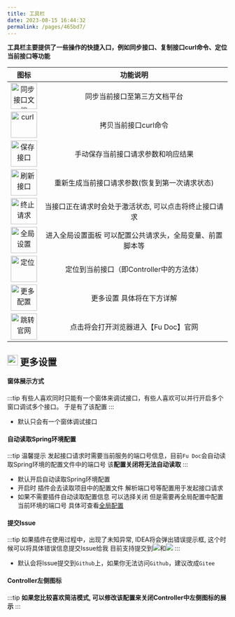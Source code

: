 ```yaml
---
title: 工具栏
date: 2023-08-15 16:44:32
permalink: /pages/465bd7/
---
```


**工具栏主要提供了一些操作的快捷入口，例如同步接口、复制接口curl命令、定位当前接口等功能**

|                                     图标                                      |             功能说明              |  
|:---------------------------------------------------------------------------:|:-----------------------------:|
| <img :src="$withBase('/img/plugin/icon/upload.svg')" alt="同步接口文档" width=60> |        同步当前接口至第三方文档平台         |
|   <img :src="$withBase('/img/plugin/icon/copy.svg')" alt="curl" width=60>   |         拷贝当前接口curl命令          |
|   <img :src="$withBase('/img/plugin/icon/save.svg')" alt="保存接口" width=60>   |       手动保存当前接口请求参数和响应结果       |
| <img :src="$withBase('/img/plugin/icon/refresh.svg')" alt="刷新接口" width=60>  |   重新生成当前接口请求参数(恢复到第一次请求状态)    |
| <img :src="$withBase('/img/plugin/icon/suspend.svg')" alt="终止请求" width=60>  | 当接口正在请求时会处于激活状态, 可以点击将终止接口请求  |
| <img :src="$withBase('/img/plugin/icon/settings.svg')" alt="全局设置" width=60> | 进入全局设置面板 可以配置公共请求头，全局变量、前置脚本等 |
|   <img :src="$withBase('/img/plugin/icon/locate.svg')" alt="定位" width=60>   |   定位到当前接口（即Controller中的方法体）   |
|   <img :src="$withBase('/img/plugin/icon/more.svg')" alt="更多配置" width=60>   |         更多设置 具体将在下方详解         |
|  <img :src="$withBase('/img/plugin/icon/fudoc.svg')" alt="跳转官网" width=60>   |     点击将会打开浏览器进入【Fu Doc】官网     |



##  <img :src="$withBase('/img/plugin/icon/more.svg')" alt="更多配置" width=24> 更多设置

#### 窗体展示方式
:::tip
有些人喜欢同时只能有一个窗体来调试接口，有些人喜欢可以并行开启多个窗口调试多个接口。 于是有了该配置
:::

- 默认只会有一个窗体调试接口

#### 自动读取Spring环境配置
:::tip 温馨提示
发起接口请求时需要当前服务的端口号信息，目前`Fu Doc`会自动读取Spring环境的配置文件中的端口号 该**配置关闭将无法自动读取**
:::
- 默认开启自动读取Spring环境配置
- 开启时 插件会去读取项目中的配置文件 解析端口号等配置用于发起接口请求
- 如果不需要插件自动读取配置信息 可以选择关闭 但是需要再全局配置中配置当前环境的端口号 具体可查看[全局配置](/pages/8abcda/)

#### 提交Issue
:::tip 
如果插件在使用过程中，出现了未知异常, IDEA将会弹出错误提示框, 这个时候可以将具体错误信息提交Issue给我 目前支持提交到<img class="no-zoom" src="https://img.shields.io/badge/Gitee-red?logo=gitee&logoColor=white&style=for-the-badge"/>和<img class="no-zoom" src="https://img.shields.io/badge/Github-blue?logo=github&logoColor=white&style=for-the-badge"/>
:::

- 默认会将Issue提交到`Github`上，如果你无法访问`Github`，建议改成`Gitee`

#### Controller左侧图标
:::tip
**如果您比较喜欢简洁模式, 可以修改该配置来关闭Controller中左侧图标的展示**
:::
